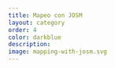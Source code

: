 ```yaml
---
title: Mapeo con JOSM
layout: category
order: 4
color: darkblue
description: 
image: mapping-with-josm.svg
---
```

